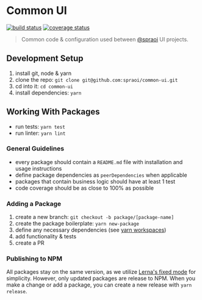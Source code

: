 # Common UI

[![build status](https://travis-ci.org/spraoi/common-ui.svg?branch=master)](https://travis-ci.org/spraoi/common-ui/)
[![coverage status](https://coveralls.io/repos/github/spraoi/common-ui/badge.svg?branch=master)](https://coveralls.io/github/spraoi/common-ui/)

> Common code & configuration used between [@spraoi](https://github.com/spraoi/) UI projects.

## Development Setup

1. install git, node & yarn
2. clone the repo: `git clone git@github.com:spraoi/common-ui.git`
3. cd into it: `cd common-ui`
4. install dependencies: `yarn`

## Working With Packages

- run tests: `yarn test`
- run linter: `yarn lint`

### General Guidelines

- every package should contain a `README.md` file with installation and usage instructions
- define package dependencies as `peerDependencies` when applicable
- packages that contain business logic should have at least 1 test
- code coverage should be as close to 100% as possible

### Adding a Package

1. create a new branch: `git checkout -b package/[package-name]`
2. create the package boilerplate: `yarn new-package`
3. define any necessary dependencies (see [yarn workspaces](https://yarnpkg.com/lang/en/docs/workspaces/))
4. add functionality & tests
5. create a PR

### Publishing to NPM

All packages stay on the same version, as we utilize [Lerna's fixed mode](https://github.com/lerna/lerna#fixedlocked-mode-default) for simplicity. However, only updated packages are release to NPM. When you make a change or add a package, you can create a new release with `yarn release`.
